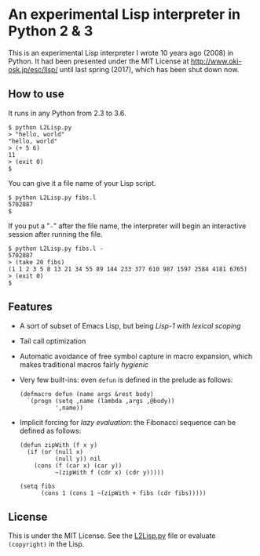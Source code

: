 # An experimental Lisp interpreter in Python 2 & 3

This is an experimental Lisp interpreter I wrote 10 years ago (2008) in Python.
It had been presented under the MIT License at <http://www.oki-osk.jp/esc/llsp/>
until last spring (2017), which has been shut down now.

## How to use

It runs in any Python from 2.3 to 3.6.

```
$ python L2Lisp.py
> "hello, world"
"hello, world"
> (+ 5 6)
11
> (exit 0)
$
```

You can give it a file name of your Lisp script.

```
$ python L2Lisp.py fibs.l
5702887
$
```

If you put a "`-`" after the file name, the interpreter will 
begin an interactive session after running the file.

```
$ python L2Lisp.py fibs.l -
5702887
> (take 20 fibs)
(1 1 2 3 5 8 13 21 34 55 89 144 233 377 610 987 1597 2584 4181 6765)
> (exit 0)
$ 
```

## Features

 - A sort of subset of Emacs Lisp, but being _Lisp-1_ with _lexical scoping_

 - Tail call optimization

 - Automatic avoidance of free symbol capture in macro expansion,
   which makes traditional macros fairly _hygienic_

 - Very few built-ins:  even `defun` is defined in the prelude as follows:
   ```Lisp
   (defmacro defun (name args &rest body)
     `(progn (setq ,name (lambda ,args ,@body))
             ',name))
   ```
 - Implicit forcing for _lazy evaluation_: 
   the Fibonacci sequence can be defined as follows:
   ```Lisp
   (defun zipWith (f x y)
     (if (or (null x)
             (null y)) nil
       (cons (f (car x) (car y))
             ~(zipWith f (cdr x) (cdr y)))))
   
   (setq fibs
         (cons 1 (cons 1 ~(zipWith + fibs (cdr fibs)))))
   ```



## License

This is under the MIT License.
See the [L2Lisp.py](L2Lisp.py#L96-L117) file or 
evaluate `(copyright)` in the Lisp.
